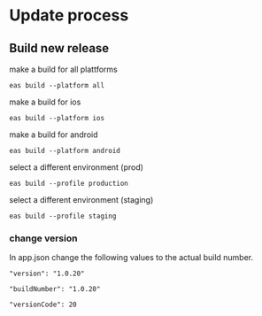 # Update process

## Build new release

make a build for all plattforms

```cli
eas build --platform all
```

make a build for ios

```cli
eas build --platform ios
```

make a build for android

```cli
eas build --platform android
```

select a different environment (prod)

```cli
eas build --profile production
```

select a different environment (staging)

```cli
eas build --profile staging
```

### change version

In app.json change the following values to the actual build number.

 `"version": "1.0.20"`

 `"buildNumber": "1.0.20"`

`"versionCode": 20`

